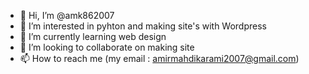 - 👋 Hi, I’m @amk862007
- 👀 I’m interested in pyhton and making site's with Wordpress
- 🌱 I’m currently learning web design 
- 💞️ I’m looking to collaborate on making site
- 📫 How to reach me (my email : amirmahdikarami2007@gmail.com)

<!---
amk862007/amk862007 is a ✨ special ✨ repository because its `README.md` (this file) appears on your GitHub profile.
You can click the Preview link to take a look at your changes.
--->
